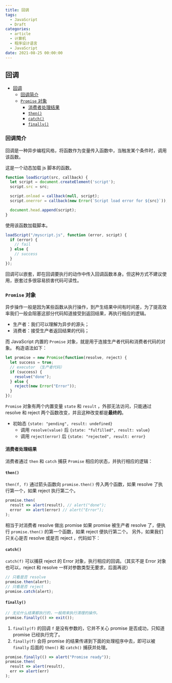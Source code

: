 ```yaml
---
title: 回调
tags:
  - JavaScript
  - Draft
categories:
  - article
  - 计算机
  - 程序设计语言
  - JavaScript
date: 2021-08-25 00:00:00
---
```


## 回调

- [回调](#回调)
  - [回调简介](#回调简介)
  - [`Promise` 对象](#promise-对象)
    - [消费者处理结果](#消费者处理结果)
    - [`then()`](#then)
    - [`catch()`](#catch)
    - [`finally()`](#finally)

### 回调简介

回调是一种异步编程风格，将函数作为变量传入函数中，当触发某个条件时，调用该函数。

这是一个动态加载 js 脚本的函数。

```JavaScript
function loadScript(src, callback) {
  let script = document.createElement('script');
  script.src = src;

  script.onload = callback(null, script);
  script.onerror = callback(new Error(`Script load error for ${src}`));

  document.head.append(script);
}
```

使用该函数加载脚本。

```javascript
loadScript("/myscript.js", function (error, script) {
  if (error) {
    // fail
  } else {
    // success
  }
});
```

回调可以嵌套，即在回调要执行的动作中传入回调函数本身。但这种方式不建议使用，嵌套过多很容易损害代码可读性。

### `Promise` 对象

异步操作一般是因为某些函数从执行操作，到产生结果中间有时间差，为了提高效率我们一般会阻塞这部分代码知道接受到返回结果，再执行相应的逻辑。

- 生产者：我们可以理解为异步的源头；
- 消费者：接受生产者返回结果的代码；

而 JavaScript 内置的 `Promise` 对象，就是用于连接生产者代码和消费者代码的对象。
构造语法如下：

```JavaScript
let promise = new Promise(function(resolve, reject) {
  let success = true;
  // executor （生产者代码）
  if (success) {
    resolve("done");
  } else {
    reject(new Error("Error"));
  }
});
```

`Promise` 对象有两个内置变量 `state` 和 `result` ，外部无法访问，只能通过 resolve 和 reject 两个函数改变，并且这种改变都是**最终的**。

- 初始态 `{state: "pending", result: undefined}`
  - 调用 `resolve(value)` 后 `{state: "fulfilled", result: value}`
  - 调用 `reject(error)` 后 `{state: "rejected", result: error}`

#### 消费者处理结果

消费者通过 `then` 和 `catch` 捕获 `Promise` 相应的状态，并执行相应的逻辑：

#### `then()`

`then(f, f)` 通过箭头函数向 `promise.then()` 传入两个函数，如果 resolve 了执行第一个，如果 reject 执行第二个。

```JavaScript
promise.then(
  result => alert(result), // alert("done");
  error  => alert(error) // alert("Error");
);
```

相当于对消费者 resolve 做出 promise 如果 promise 被生产者 resolve 了，便执行 `promise.then()` 的第一个函数，如果 reject 便执行第二个。
另外，如果我们只关心是否 resolve 或是否 reject ，代码如下：

#### `catch()`

`catch(f)` 可以捕获 reject 的 Error 对象，执行相应的回调。（其实不是 Error 对象也可以，reject 和 resolve 一样对参数类型无要求，后面再说）

```JavaScript
// 只看是否 resolve
promise.then(alert);
// 只看是否 reject
promise.catch(alert);
```

#### `finally()`

```JavaScript
// 无论什么结果都执行的，一般用来执行清理的操作。
promise.finally(() => exit());
```

1. `finally(f)` 的回调 `f` 是没有参数的，它并不关心 promise 是否成功，只知道 promise 已经执行完了。
2. `finally(f)` 会将 promise 的结果传递到下面的处理程序中去，即可以被 `finally` 后面的 `then()` 和 `catch()` 捕获并处理。

```JavaScript
promise.finally(() => alert("Promise ready"));
promise.then(
  result => alert(result),
  err => alert(err)
);
```
